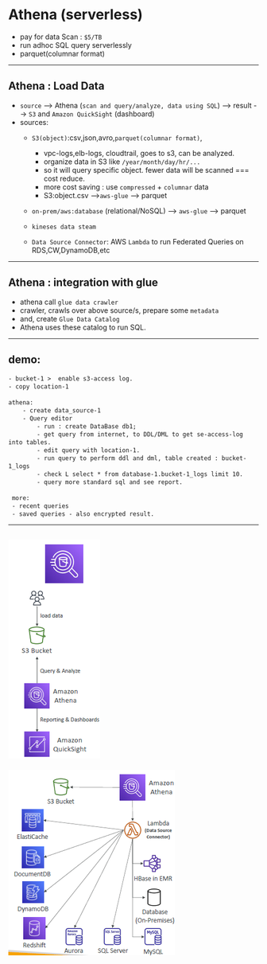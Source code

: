 # Athena (serverless)

- pay for data Scan : `$5/TB`
- run adhoc SQL query serverlessly
- parquet(columnar format)

---
## Athena : Load Data
- `source` --> Athena (`scan and query/analyze, data using SQL`) --> result --> `S3` and `Amazon QuickSight` (dashboard)
- sources:
  - `S3(object)`:csv,json,avro,`parquet(columnar format)`, 
    - vpc-logs,elb-logs, cloudtrail, goes to s3, can be analyzed.
    - organize data in S3 like `/year/month/day/hr/...`
    - so it will query specific object. fewer data will be scanned === cost reduce.
    - more cost saving : use `compressed` + `columnar` data
    - S3:object.csv -->`aws-glue` --> parquet
    
  - `on-prem/aws:database` (relational/NoSQL) --> `aws-glue` --> parquet
  
  - `kineses data steam`
  
  - `Data Source Connector`: AWS `Lambda` to run Federated Queries on RDS,CW,DynamoDB,etc

---
## Athena : integration with glue
- athena call `glue data crawler`
- crawler, crawls over above source/s, prepare some `metadata`
- and, create `Glue Data Catalog`
- Athena uses these catalog to run SQL.

---
## demo:
```
- bucket-1 >  enable s3-access log.
- copy location-1

athena:
    - create data_source-1
    - Query editor
        - run : create DataBase db1;
        - get query from internet, to DDL/DML to get se-access-log into tables.
        - edit query with location-1.
        - run query to perform ddl and dml, table created : bucket-1_logs
        - check L select * from database-1.bucket-1_logs limit 10.
        - query more standard sql and see report.

 more:
 - recent queries
 - saved queries - also encrypted result.   
```
---
![img.png](../99_img/moreSrv/athena/img.png)
---
![img_1.png](../99_img/moreSrv/athena/img_1.png)